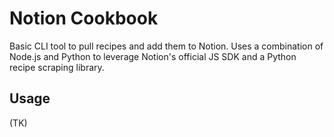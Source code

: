 # Notion Cookbook
Basic CLI tool to pull recipes and add them to Notion. Uses a combination of Node.js and Python to leverage Notion's official JS SDK and a Python recipe scraping library. 

## Usage
(TK)
